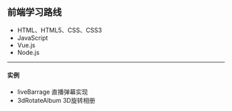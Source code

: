 ## 前端学习路线
- HTML、HTML5、CSS、CSS3
- JavaScript
- Vue.js
- Node.js

------------

#### 实例
- liveBarrage 直播弹幕实现
- 3dRotateAlbum 3D旋转相册